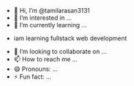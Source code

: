 - 👋 Hi, I’m @tamilarasan3131
- 👀 I’m interested in ...
- 🌱 I’m currently learning ...
- <p>iam learning fullstack web development</p>
- 💞️ I’m looking to collaborate on ...
- 📫 How to reach me ...
- 😄 Pronouns: ...
- ⚡ Fun fact: ...

<!---
tamilarasan3131/tamilarasan3131 is a ✨ special ✨ repository because its `README.md` (this file) appears on your GitHub profile.
You can click the Preview link to take a look at your changes.
--->
